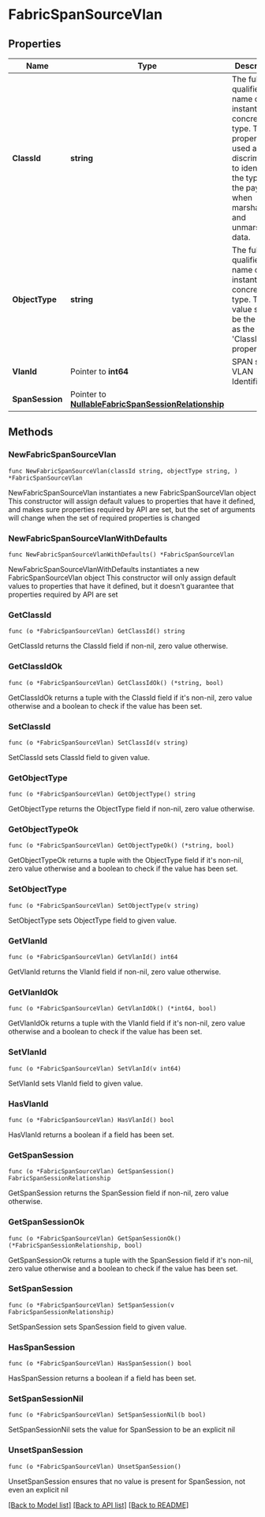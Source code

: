 # FabricSpanSourceVlan

## Properties

Name | Type | Description | Notes
------------ | ------------- | ------------- | -------------
**ClassId** | **string** | The fully-qualified name of the instantiated, concrete type. This property is used as a discriminator to identify the type of the payload when marshaling and unmarshaling data. | [default to "fabric.SpanSourceVlan"]
**ObjectType** | **string** | The fully-qualified name of the instantiated, concrete type. The value should be the same as the &#39;ClassId&#39; property. | [default to "fabric.SpanSourceVlan"]
**VlanId** | Pointer to **int64** | SPAN source VLAN Identifier. | [optional] 
**SpanSession** | Pointer to [**NullableFabricSpanSessionRelationship**](FabricSpanSessionRelationship.md) |  | [optional] 

## Methods

### NewFabricSpanSourceVlan

`func NewFabricSpanSourceVlan(classId string, objectType string, ) *FabricSpanSourceVlan`

NewFabricSpanSourceVlan instantiates a new FabricSpanSourceVlan object
This constructor will assign default values to properties that have it defined,
and makes sure properties required by API are set, but the set of arguments
will change when the set of required properties is changed

### NewFabricSpanSourceVlanWithDefaults

`func NewFabricSpanSourceVlanWithDefaults() *FabricSpanSourceVlan`

NewFabricSpanSourceVlanWithDefaults instantiates a new FabricSpanSourceVlan object
This constructor will only assign default values to properties that have it defined,
but it doesn't guarantee that properties required by API are set

### GetClassId

`func (o *FabricSpanSourceVlan) GetClassId() string`

GetClassId returns the ClassId field if non-nil, zero value otherwise.

### GetClassIdOk

`func (o *FabricSpanSourceVlan) GetClassIdOk() (*string, bool)`

GetClassIdOk returns a tuple with the ClassId field if it's non-nil, zero value otherwise
and a boolean to check if the value has been set.

### SetClassId

`func (o *FabricSpanSourceVlan) SetClassId(v string)`

SetClassId sets ClassId field to given value.


### GetObjectType

`func (o *FabricSpanSourceVlan) GetObjectType() string`

GetObjectType returns the ObjectType field if non-nil, zero value otherwise.

### GetObjectTypeOk

`func (o *FabricSpanSourceVlan) GetObjectTypeOk() (*string, bool)`

GetObjectTypeOk returns a tuple with the ObjectType field if it's non-nil, zero value otherwise
and a boolean to check if the value has been set.

### SetObjectType

`func (o *FabricSpanSourceVlan) SetObjectType(v string)`

SetObjectType sets ObjectType field to given value.


### GetVlanId

`func (o *FabricSpanSourceVlan) GetVlanId() int64`

GetVlanId returns the VlanId field if non-nil, zero value otherwise.

### GetVlanIdOk

`func (o *FabricSpanSourceVlan) GetVlanIdOk() (*int64, bool)`

GetVlanIdOk returns a tuple with the VlanId field if it's non-nil, zero value otherwise
and a boolean to check if the value has been set.

### SetVlanId

`func (o *FabricSpanSourceVlan) SetVlanId(v int64)`

SetVlanId sets VlanId field to given value.

### HasVlanId

`func (o *FabricSpanSourceVlan) HasVlanId() bool`

HasVlanId returns a boolean if a field has been set.

### GetSpanSession

`func (o *FabricSpanSourceVlan) GetSpanSession() FabricSpanSessionRelationship`

GetSpanSession returns the SpanSession field if non-nil, zero value otherwise.

### GetSpanSessionOk

`func (o *FabricSpanSourceVlan) GetSpanSessionOk() (*FabricSpanSessionRelationship, bool)`

GetSpanSessionOk returns a tuple with the SpanSession field if it's non-nil, zero value otherwise
and a boolean to check if the value has been set.

### SetSpanSession

`func (o *FabricSpanSourceVlan) SetSpanSession(v FabricSpanSessionRelationship)`

SetSpanSession sets SpanSession field to given value.

### HasSpanSession

`func (o *FabricSpanSourceVlan) HasSpanSession() bool`

HasSpanSession returns a boolean if a field has been set.

### SetSpanSessionNil

`func (o *FabricSpanSourceVlan) SetSpanSessionNil(b bool)`

 SetSpanSessionNil sets the value for SpanSession to be an explicit nil

### UnsetSpanSession
`func (o *FabricSpanSourceVlan) UnsetSpanSession()`

UnsetSpanSession ensures that no value is present for SpanSession, not even an explicit nil

[[Back to Model list]](../README.md#documentation-for-models) [[Back to API list]](../README.md#documentation-for-api-endpoints) [[Back to README]](../README.md)


